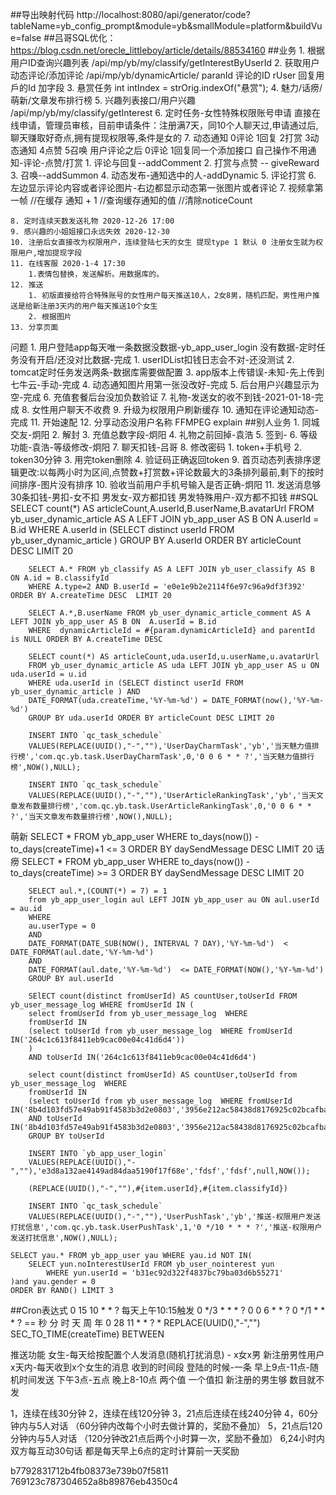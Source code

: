 ##导出映射代码 http://localhost:8080/api/generator/code?tableName=yb_config_prompt&module=yb&smallModule=platform&buildVue=false
##吕哥SQL优化：https://blog.csdn.net/orecle_littleboy/article/details/88534160
##业务
	1. 根据用户ID查询兴趣列表 /api/mp/yb/my/classify/getInterestByUserId
	2. 获取用户动态评论/添加评论	/api/mp/yb/dynamicArticle/
		paranId 评论的ID
		rUser   回复用戶的Id
		加字段 
	3. 悬赏任务
		int intIndex = strOrig.indexOf("悬赏");
	4. 魅力/话痨/萌新/文章发布排行榜
	5. 兴趣列表接口/用户兴趣	/api/mp/yb/my/classify/getInterest
	6. 定时任务-女性特殊权限账号申请
		直接在线申请，管理员审核，目前申请条件：注册满7天，同10个人聊天过,申请通过后,聊天赚取好奇点,拥有提现权限等,条件是女的
	7. 动态通知
		0评论 1回复 2打赏 3动态通知 4点赞 5召唤
		用户评论之后 0评论 1回复同一个添加接口
		自己操作不用通知-评论-点赞/打赏 
		1. 评论与回复--addComment
		2. 打赏与点赞 -- giveReward
		3. 召唤--addSummon
		4. 动态发布-通知选中的人-addDynamic
		5. 评论打赏
		6. 左边显示评论内容或者评论图片-右边都显示动态第一张图片或者评论
		7. 视频拿第一帧
        //在缓存 通知 + 1
        //查询缓存通知的值
        //清除noticeCount

	8. 定时连续天数发送礼物 2020-12-26 17:00
	9. 感兴趣的小姐姐接口永远失效 2020-12-30
	10. 注册后女直接改为权限用户，连续登陆七天的女生 提现type 1 默认 0 注册女生就为权限用户,增加提现字段
	11. 在线客服 2020-1-4 17:30
		1.表情包替换，发送解析。用数据库的。 
	12. 推送
		1. 初版直接给符合特殊账号的女性用户每天推送10人，2女8男，随机匹配，男性用户推送是给新注册3天内的用户每天推送10个女生
		2. 根据图片
	13. 分享页面
问题
	1. 用户登陆app每天唯一条数据没数据-yb_app_user_login 没有数据-定时任务没有开启/还没对比数据-完成
		1. userIDList扣钱日志会不对-还没测试
	2. tomcat定时任务发送两条-数据库需要做配置
	3. app版本上传错误-未知-先上传到七牛云-手动-完成
	4. 动态通知图片用第一张没改好-完成
	5. 后台用户兴趣显示为空-完成
	6. 充值套餐后台没加负数验证
	7. 礼物-发送女的收不到钱-2021-01-18-完成
	8. 女性用户聊天不收费
	9. 升级为权限用户刷新缓存
	10. 通知在评论通知动态-完成
	11. 开始速配
	12. 分享动态没用户名称
FFMPEG
explain
##别人业务
	1. 同城交友-炯阳
	2. 解封
	3. 充值总数字段-炯阳
	4. 礼物之前回掉-袁浩
	5. 签到-
	6. 等级功能-袁浩-等级修改-炯阳
	7. 聊天扣钱-吕哥
	8. 修改密码
		1. token+手机号
		2. token30分钟
		3. 用完token删除
		4. 验证码正确返回token
	9. 首页动态列表排序逻辑更改:以每两小时为区间,点赞数+打赏数+评论数最大的3条排列最前,剩下的按时间排序-图片没有排序
	10. 验收当前用户手机号输入是否正确-炯阳
	11. 发送消息够30条扣钱-男扣-女不扣
		男发女-双方都扣钱
		男发特殊用户-双方都不扣钱
##SQL
		SELECT count(*) AS articleCount,A.userId,B.userName,B.avatarUrl
        FROM yb_user_dynamic_article AS A LEFT JOIN yb_app_user AS B ON A.userId = B.id
        WHERE A.userId in (SELECT distinct userId FROM yb_user_dynamic_article ) GROUP BY A.userId ORDER BY articleCount DESC LIMIT 20

		SELECT A.* FROM yb_classify AS A LEFT JOIN yb_user_classify AS B ON A.id = B.classifyId
		WHERE A.type=2 AND B.userId = 'e0e1e9b2e2114f6e97c96a9df3f392' ORDER BY A.createTime DESC  LIMIT 20

		SELECT A.*,B.userName FROM yb_user_dynamic_article_comment AS A LEFT JOIN yb_app_user AS B ON  A.userId = B.id
		WHERE  dynamicArticleId = #{param.dynamicArticleId} and parentId is NULL ORDER BY A.createTime DESC

        SELECT count(*) AS articleCount,uda.userId,u.userName,u.avatarUrl
        FROM yb_user_dynamic_article AS uda LEFT JOIN yb_app_user AS u ON uda.userId = u.id
        WHERE uda.userId in (SELECT distinct userId FROM yb_user_dynamic_article ) AND 
		DATE_FORMAT(uda.createTime,'%Y-%m-%d') = DATE_FORMAT(now(),'%Y-%m-%d')  
		GROUP BY uda.userId ORDER BY articleCount DESC LIMIT 20
		
		INSERT INTO `qc_task_schedule` 
		VALUES(REPLACE(UUID(),"-",""),'UserDayCharmTask','yb','当天魅力值排行榜','com.qc.yb.task.UserDayCharmTask',0,'0 0 6 * * ?','当天魅力值排行榜',NOW(),NULL);

		INSERT INTO `qc_task_schedule` 
		VALUES(REPLACE(UUID(),"-",""),'UserArticleRankingTask','yb','当天文章发布数量排行榜','com.qc.yb.task.UserArticleRankingTask',0,'0 0 6 * * ?','当天文章发布数量排行榜',NOW(),NULL);
		
萌新		 SELECT * FROM yb_app_user WHERE to_days(now()) - to_days(createTime)+1 <= 3  ORDER BY daySendMessage DESC LIMIT 20
话痨		 SELECT * FROM yb_app_user WHERE to_days(now()) - to_days(createTime) >= 3  ORDER BY daySendMessage DESC LIMIT 20
		
		SELECT aul.*,(COUNT(*) = 7) = 1
		from yb_app_user_login aul LEFT JOIN yb_app_user au ON aul.userId = au.id 
		WHERE 
		au.userType = 0
		AND
		DATE_FORMAT(DATE_SUB(NOW(), INTERVAL 7 DAY),'%Y-%m-%d')  < DATE_FORMAT(aul.date,'%Y-%m-%d') 
		AND 
		DATE_FORMAT(aul.date,'%Y-%m-%d')  <= DATE_FORMAT(NOW(),'%Y-%m-%d')
		GROUP BY aul.userId

		SElECT count(distinct fromUserId) AS countUser,toUserId FROM yb_user_message_log WHERE fromUserId IN (
		select fromUserId from yb_user_message_log  WHERE 
		fromUserId IN 
		(select toUserId from yb_user_message_log  WHERE fromUserId IN('264c1c613f8411eb9cac00e04c41d6d4'))
		)
		AND toUserId IN('264c1c613f8411eb9cac00e04c41d6d4') 

		select count(distinct fromUserId) AS countUser,toUserId from yb_user_message_log  WHERE 
		fromUserId IN 
		(select toUserId from yb_user_message_log  WHERE fromUserId IN('8b4d103fd57e49ab91f4583b3d2e0803','3956e212ac58438d8176925c02bcafba'))
		AND toUserId IN('8b4d103fd57e49ab91f4583b3d2e0803','3956e212ac58438d8176925c02bcafba')  
		GROUP BY toUserId

		INSERT INTO `yb_app_user_login` 
		VALUES(REPLACE(UUID(),"-",""),'e3d8a132ae4149ad84daa5190f17f68e','fdsf','fdsf',null,NOW());
		
		(REPLACE(UUID(),"-",""),#{item.userId},#{item.classifyId})

		INSERT INTO `qc_task_schedule` 
		VALUES(REPLACE(UUID(),"-",""),'UserPushTask','yb','推送-权限用户发送打扰信息','com.qc.yb.task.UserPushTask',1,'0 */10 * * * ?','推送-权限用户发送打扰信息',NOW(),NULL);

	SELECT yau.* FROM yb_app_user yau WHERE yau.id NOT IN(
		SELECT yun.noInterestUserId FROM yb_user_nointerest yun 
			WHERE yun.userId = 'b31ec92d322f4837bc79ba03d6b55271'
	)and yau.gender = 0
	ORDER BY RAND() LIMIT 3
		
##Cron表达式
	0 15 10 * * ?     每天上午10:15触发
	0 */3 * * * ?
	0 0 6 * * ?
	0 */1 * * * ? == 秒 分 时 天 周 年
	0 28 11 * * ? *
	REPLACE(UUID(),"-","")
	SEC_TO_TIME(createTime)
	BETWEEN

推送功能
	女生-每天给按配置个人发消息(随机打扰消息) - x女x男
	新注册男性用户x天内-每天收到x个女生的消息
	收到的时间段
	登陆的时候-一条
	早上9点-11点-随机时间发送
	下午3点-五点
	晚上8-10点
	两个值 一个值扣
	新注册的男生够 数目就不发

1，连续在线30分钟
2，连续在线120分钟
3，21点后连续在线240分钟 
4，60分钟内与5人对话 （60分钟内改每个小时去做计算的，奖励不叠加）
5，21点后120分钟内与5人对话 （120分钟改21点后两个小时算一次，奖励不叠加）
6,24小时内双方每互动30句话
  都是每天早上6点的定时计算前一天奖励


b7792831712b4fb08373e739b07f5811
769123c787304652a8b89876eb4350c4

